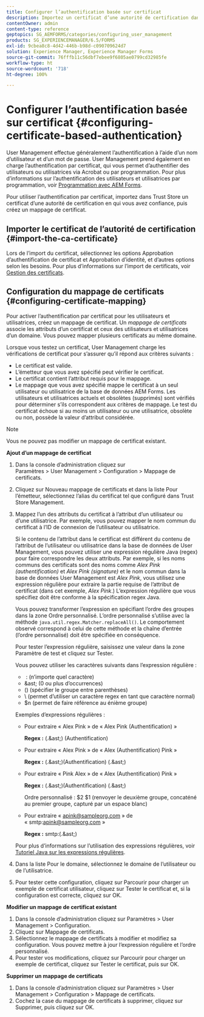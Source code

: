 ```yaml
---
title: Configurer l’authentification basée sur certificat
description: Importez un certificat d’une autorité de certification dans Trust Store et créez un mappage de certificats pour l’authentification basée sur certificat.
contentOwner: admin
content-type: reference
geptopics: SG_AEMFORMS/categories/configuring_user_management
products: SG_EXPERIENCEMANAGER/6.5/FORMS
exl-id: 9cbea8c8-4d42-446b-b98d-c090709624d7
solution: Experience Manager, Experience Manager Forms
source-git-commit: 76fffb11c56dbf7ebee9f6805ae0799cd32985fe
workflow-type: ht
source-wordcount: '718'
ht-degree: 100%

---
```


# Configurer l’authentification basée sur certificat {#configuring-certificate-based-authentication}

User Management effectue généralement l’authentification à l’aide d’un nom d’utilisateur et d’un mot de passe. User Management prend également en charge l’authentification par certificat, qui vous permet d’authentifier des utilisateurs ou utilisatrices via Acrobat ou par programmation. Pour plus d’informations sur l’authentification des utilisateurs et utilisatrices par programmation, voir [Programmation avec AEM Forms](https://www.adobe.com/go/learn_aemforms_programming_63_fr).

Pour utiliser l’authentification par certificat, importez dans Trust Store un certificat d’une autorité de certification en qui vous avez confiance, puis créez un mappage de certificat.

## Importer le certificat de l’autorité de certification {#import-the-ca-certificate}

Lors de l’import du certificat, sélectionnez les options Approbation d’authentification de certificat et Approbation d’identité, et d’autres options selon les besoins. Pour plus d’informations sur l’import de certificats, voir [Gestion des certificats](/help/forms/using/admin-help/certificates.md#managing-certificates).

## Configuration du mappage de certificats {#configuring-certificate-mapping}

Pour activer l’authentification par certificat pour les utilisateurs et utilisatrices, créez un mappage de certificat. Un *mappage de certificats* associe les attributs d’un certificat et ceux des utilisateurs et utilisatrices d’un domaine. Vous pouvez mapper plusieurs certificats au même domaine.

Lorsque vous testez un certificat, User Management charge les vérifications de certificat pour s’assurer qu’il répond aux critères suivants :

* Le certificat est valide.
* L’émetteur que vous avez spécifié peut vérifier le certificat.
* Le certificat contient l’attribut requis pour le mappage.
* Le mappage que vous avez spécifié mappe le certificat à un seul utilisateur ou utilisatrice de la base de données AEM Forms. Les utilisateurs et utilisatrices actuels et obsolètes (supprimés) sont vérifiés pour déterminer s’ils correspondent aux critères de mappage. Le test du certificat échoue si au moins un utilisateur ou une utilisatrice, obsolète ou non, possède la valeur d’attribut considérée.

>[!NOTE]
>
>Vous ne pouvez pas modifier un mappage de certificat existant.

**Ajout d’un mappage de certificat**

1. Dans la console d’administration cliquez sur Paramètres > User Management > Configuration > Mappage de certificats.
1. Cliquez sur Nouveau mappage de certificats et dans la liste Pour l’émetteur, sélectionnez l’alias du certificat tel que configuré dans Trust Store Management.
1. Mappez l’un des attributs du certificat à l’attribut d’un utilisateur ou d’une utilisatrice. Par exemple, vous pouvez mapper le nom commun du certificat à l’ID de connexion de l’utilisateur ou utilisatrice.

   Si le contenu de l’attribut dans le certificat est différent du contenu de l’attribut de l’utilisateur ou utilisatrice dans la base de données de User Management, vous pouvez utiliser une expression régulière Java (regex) pour faire correspondre les deux attributs. Par exemple, si les noms communs des certificats sont des noms comme *Alex Pink (authentification)* et *Alex Pink (signature)* et le nom commun dans la base de données User Management est *Alex Pink*, vous utilisez une expression régulière pour extraire la partie requise de l’attribut de certificat (dans cet exemple, *Alex Pink*.) L’expression régulière que vous spécifiez doit être conforme à la spécification regex Java.

   Vous pouvez transformer l’expression en spécifiant l’ordre des groupes dans la zone Ordre personnalisé. L’ordre personnalisé s’utilise avec la méthode `java.util.regex.Matcher.replaceAll()`. Le comportement observé correspond à celui de cette méthode et la chaîne d’entrée (l’ordre personnalisé) doit être spécifiée en conséquence.

   Pour tester l’expression régulière, saisissez une valeur dans la zone Paramètre de test et cliquez sur Tester.

   Vous pouvez utiliser les caractères suivants dans l’expression régulière :

   *  : (n’importe quel caractère)
   * &amp;ast; (0 ou plus d’occurrences)
   * () (spécifier le groupe entre parenthèses)
   * \ (permet d’utiliser un caractère regex en tant que caractère normal)
   * $n (permet de faire référence au énième groupe)

   Exemples d’expressions régulières :

   * Pour extraire « Alex Pink » de « Alex Pink (Authentification) »

     **Regex :** (.&amp;ast;) \(Authentification\)

   * Pour extraire « Alex Pink » de « Alex (Authentification) Pink »

     **Regex :** (.&amp;ast;)\(Authentification\) (.&amp;ast;)

   * Pour extraire « Pink Alex » de « Alex (Authentification) Pink »

     **Regex :** (.&amp;ast;)\(Authentification\) (.&amp;ast;)

     Ordre personnalisé : $2 $1 (renvoyer le deuxième groupe, concaténé au premier groupe, capturé par un espace blanc)

   * Pour extraire « apink@sampleorg.com » de « smtp:apink@sampleorg.com »

     **Regex :** smtp:(.&amp;ast;)

   Pour plus d’informations sur l’utilisation des expressions régulières, voir [Tutoriel Java sur les expressions régulières](https://java.sun.com/docs/books/tutorial/essential/regex/).

1. Dans la liste Pour le domaine, sélectionnez le domaine de l’utilisateur ou de l’utilisatrice.
1. Pour tester cette configuration, cliquez sur Parcourir pour charger un exemple de certificat utilisateur, cliquez sur Tester le certificat et, si la configuration est correcte, cliquez sur OK.

**Modifier un mappage de certificat existant**

1. Dans la console d’administration cliquez sur Paramètres > User Management > Configuration.
1. Cliquez sur Mappage de certificats.
1. Sélectionnez le mappage de certificats à modifier et modifiez sa configuration. Vous pouvez mettre à jour l’expression régulière et l’ordre personnalisé.
1. Pour tester vos modifications, cliquez sur Parcourir pour charger un exemple de certificat, cliquez sur Tester le certificat, puis sur OK.

**Supprimer un mappage de certificats**

1. Dans la console d’administration cliquez sur Paramètres > User Management > Configuration > Mappage de certificats.
1. Cochez la case du mappage de certificats à supprimer, cliquez sur Supprimer, puis cliquez sur OK.

